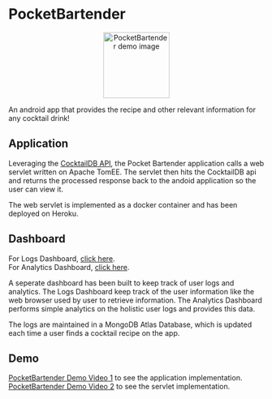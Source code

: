 # PocketBartender
<p align="center">
<img width="130" alt="PocketBartender demo image" src="https://user-images.githubusercontent.com/5216467/147710259-9e4031ec-79f1-4631-8678-1fbe4abe463b.png"> </p>
An android app that provides the recipe and other relevant information for any cocktail drink!

## Application

Leveraging the [CocktailDB API](https://www.thecocktaildb.com/api.php), the Pocket Bartender application calls a web servlet written on Apache TomEE. The servlet then hits the CocktailDB api and returns the processed response back to the andoid application so the user can view it.

The web servlet is implemented as a docker container and has been deployed on Heroku.

## Dashboard

For Logs Dashboard, [click here](https://floating-oasis-02268.herokuapp.com/logs). <br />
For Analytics Dashboard, [click here](https://floating-oasis-02268.herokuapp.com/analytics).


A seperate dashboard has been built to keep track of user logs and analytics. The Logs Dashboard keep track of the user information like the web browser used by user to retrieve information. The Analytics Dashboard performs simple analytics on the holistic user logs and provides this data.

The logs are maintained in a MongoDB Atlas Database, which is updated each time a user finds a cocktail recipe on the app. 

## Demo

[PocketBartender Demo Video 1](https://www.youtube.com/watch?v=E-n0fOiNluU) to see the application implementation.<br />
[PocketBartender Demo Video 2](https://www.youtube.com/watch?v=5jQaZ7yFnxE) to see the servlet implementation.


